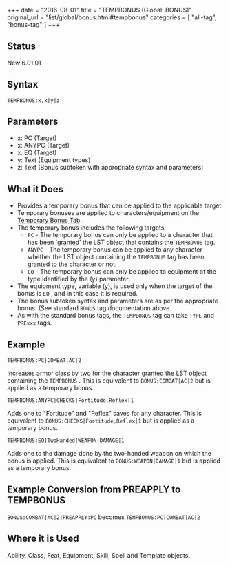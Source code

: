 +++
date = "2016-08-01"
title = "TEMPBONUS (Global: BONUS)"
original_url = "list/global/bonus.html#tempbonus"
categories = [ "all-tag", "bonus-tag" ]
+++

## Status

New 6.01.01

## Syntax

`TEMPBONUS:x,x|y|z`

## Parameters

-   x: PC (Target)
-   x: ANYPC (Target)
-   x: EQ (Target)
-   y: Text (Equipment types)
-   z: Text (Bonus subtoken with appropriate syntax
    and parameters)



What it Does
------------

-   Provides a temporary bonus that can be applied to the
    applicable target.
-   Temporary bonuses are applied to characters/equipment on the
    [Temporary Bonus
    Tab](/tabpages/players/inventory/inventorytempbonus.html) .
-   The temporary bonus includes the following targets:
    -   `PC` - The temporary bonus can only be applied to a character
        that has been 'granted' the LST object that contains the
        `TEMPBONUS` tag.
    -   `ANYPC` - The temporary bonus can be applied to any character
        whether the LST object containing the `TEMPBONUS` tag has been
        granted to the character or not.
    -   `EQ` - The temporary bonus can only be applied to equipment of
        the type identified by the (y) parameter.
-   The equipment type, variable (y), is used only when the target of
    the bonus is `EQ` , and in this case it is required.
-   The bonus subtoken syntax and parameters are as per the
    appropriate bonus. (See standard `BONUS` tag documentation above.
-   As with the standard bonus tags, the `TEMPBONUS` tag can take `TYPE`
    and `PRExxx` tags.

Example
-------

`TEMPBONUS:PC|COMBAT|AC|2`

Increases armor class by two for the character granted the LST object
containing the `TEMPBONUS` . This is equivalent to `BONUS:COMBAT|AC|2`
but is applied as a temporary bonus.

`TEMPBONUS:ANYPC|CHECKS|Fortitude,Reflex|1`

Adds one to "Fortitude" and "Reflex" saves for any character. This is
equivalent to `BONUS:CHECKS|Fortitude,Reflex|1` but is applied as a
temporary bonus.

`TEMPBONUS:EQ|TwoHanded|WEAPON|DAMAGE|1`

Adds one to the damage done by the two-handed weapon on which the bonus
is applied. This is equivalent to `BONUS:WEAPON|DAMAGE|1` but is applied
as a temporary bonus.

Example Conversion from PREAPPLY to TEMPBONUS
---------------------------------------------

`BONUS:COMBAT|AC|2|PREAPPLY:PC` becomes `TEMPBONUS:PC|COMBAT|AC|2`

Where it is Used
----------------

Ability, Class, Feat, Equipment, Skill, Spell and Template objects.

